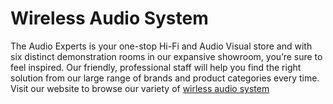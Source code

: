 # Wireless Audio System
The Audio Experts is your one-stop Hi-Fi and Audio Visual store and with six distinct demonstration rooms in our expansive showroom, you’re sure to feel inspired. Our friendly, professional staff will help you find the right solution from our large range of brands and product categories every time.
Visit our website to browse our variety of <a href="https://theaudioexperts.com.au/collections/wireless-audio-speakers">wirless audio system</a> 
